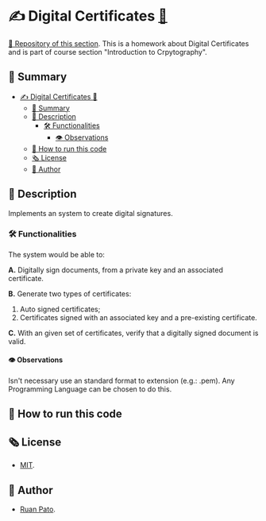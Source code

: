 # ✍️ Digital Certificates [🔗](https://github.com/ruanpato/gex112/tree/main/digital-certificates) #

[🌳 Repository of this section](https://github.com/ruanpato/gex112).
This is a homework about Digital Certificates and is part of course section "Introduction to Crpytography".

## 📑 Summary ##

- [✍️ Digital Certificates 🔗](#️-digital-certificates-)
  - [📑 Summary](#-summary)
  - [📜 Description](#-description)
    - [🛠️ Functionalities](#️-functionalities)
      - [👁️ Observations](#️-observations)
  - [🏁 How to run this code](#-how-to-run-this-code)
  - [🗞️ License](#️-license)
  - [👥 Author](#-author)

## 📜 Description ##

Implements an system to create digital signatures.

### 🛠️ Functionalities ###

The system would be able to:

**A.** Digitally sign documents, from a private key and an associated certificate.

**B.** Generate two types of certificates:

1. Auto signed certificates;
2. Certificates signed with an associated key and a pre-existing certificate.

**C.** With an given set of certificates, verify that a digitally signed document is valid.

#### 👁️ Observations ####

Isn't necessary use an standard format to extension (e.g.: .pem).
Any Programming Language can be chosen to do this.

## 🏁 How to run this code ##

## 🗞️ License ##

- [MIT](https://github.com/ruanpato/gex112/blob/main/LICENSE).

## 👥 Author ##

- [Ruan Pato](https://ruanpato.com).
